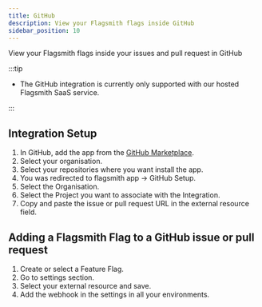 ```yaml
---
title: GitHub
description: View your Flagsmith flags inside GitHub
sidebar_position: 10
---
```


View your Flagsmith flags inside your issues and pull request in GitHub

:::tip

- The GitHub integration is currently only supported with our hosted Flagsmith SaaS service.

:::

## Integration Setup

1. In GitHub, add the app from the [GitHub Marketplace](https://github.com/apps/flagsmith-github-integration).
2. Select your organisation.
3. Select your repositories where you want install the app.
4. You was redirected to flagsmith app -> GitHub Setup.
5. Select the Organisation.
6. Select the Project you want to associate with the Integration.
7. Copy and paste the issue or pull request URL in the external resource field.

## Adding a Flagsmith Flag to a GitHub issue or pull request

1. Create or select a Feature Flag.
2. Go to settings section.
3. Select your external resource and save.
4. Add the webhook in the settings in all your environments.
